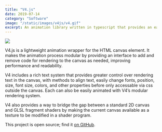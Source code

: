 ```yaml
---
title: "V4.js"
date: 2019-07-14
category: "Software"
image: "/static/images/v4js/v4.gif"
excerpt: An animation library written in typescript that provides an easy interface between the HTML canvas element and GLSL shader programs.
---
```


![](/static/images/v4js/v4.gif)

V4.js is a lightweight animation wrapper for the HTML canvas element. It makes the animation process modular by providing an interface to add and remove code for rendering to the canvas as needed, improving performance and readability.

V4 includes a rich text system that provides greater control over rendering text in the canvas, with methods to align text, easily change fonts, position, size, font size, colors, and other properties before only accessable via css outside the canvas. Each can also be easily animated with V4’s modular rendering system.

V4 also provides a way to bridge the gap between a standard 2D canvas and GLSL fragment shaders by making the current canvas available as a texture to be modified in a shader program.

This project is open source; find it [on GitHub](https://github.com/rainflame/V4.js).
